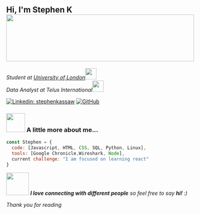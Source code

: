 <h2> Hi, I'm Stephen K <img src="https://i.imgur.com/MKDuazq.gif" width="500" height="125"></h2>
<p><em>Student at <a href="https://www.london.ac.uk">University of London</a><img src="https://media.giphy.com/media/fYSnHlufseco8Fh93Z/giphy.gif" width="30"></br>Data Analyst at <a>Telus International</a><img src="https://media.giphy.com/media/WUlplcMpOCEmTGBtBW/giphy.gif" width="30"> 
</em></p>


[![Linkedin: stephenkassaw](https://img.shields.io/badge/linkedin-stephen_kassaw-blue)](https://www.linkedin.com/in/stephen-kassaw/)
[![GitHub](https://img.shields.io/badge/github-stephenk360-blue)](https://github.com/StephenK360)


### <img src="https://media.giphy.com/media/VgCDAzcKvsR6OM0uWg/giphy.gif" width="50"> A little more about me...  

```javascript
const Stephen = {
  code: [Javascript, HTML, CSS, SQL, Python, Linux],
  tools: [Google Chronicle,Wireshark, Node],
  current challenge: "I am focused on learning react"
}
```

<img src="https://media.giphy.com/media/LnQjpWaON8nhr21vNW/giphy.gif" width="60"> <em><b>I love connecting with different people</b> so feel free to say <b>hi!</b> :)</em>

<em>Thank you for reading</em>
